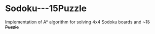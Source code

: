 # Sodoku---15Puzzle
Implementation of A* algorithm for solving 4x4 Sodoku boards and ~~~15 Puzzle~~
